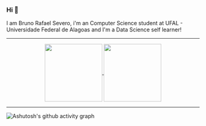 
### Hi 👋
I am Bruno Rafael Severo, i'm an Computer Science student at UFAL - Universidade Federal de Alagoas and I'm a Data Science self learner!
<hr>

<p align=center>
    <a href="https://github.com/anuraghazra/github-readme-stats" title="Go to Source">
        <img height=150 align="center" src="https://github-readme-stats.vercel.app/api?username=brsevero&count_private=true&show_icons=true&theme=dark">
    </a>
    <a href="https://github.com/anuraghazra/github-readme-stats">
    <img height=150 align="center" src="https://github-readme-stats.vercel.app/api/top-langs/?username=brsevero" />
  </a>
</p>
<hr>


![Ashutosh's github activity graph](https://activity-graph.herokuapp.com/graph?username=brsevero&theme=xcode)

